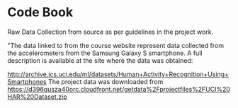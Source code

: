 Code Book
============
Raw Data Collection from source as per guidelines in the project work. 

"The data linked to from the course website represent data collected from the accelerometers from the Samsung Galaxy S 
smartphone. A full description is available at the site where the data was obtained:

http://archive.ics.uci.edu/ml/datasets/Human+Activity+Recognition+Using+Smartphones
The project data was downloaded from 
https://d396qusza40orc.cloudfront.net/getdata%2Fprojectfiles%2FUCI%20HAR%20Dataset.zip 
